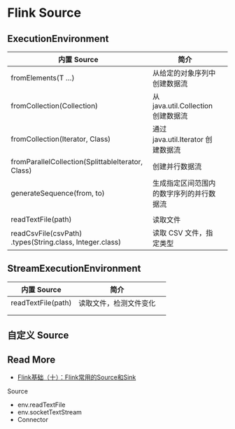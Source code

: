 # Flink Source





## ExecutionEnvironment

| 内置 Source                                              | 简介                                     |      |
| -------------------------------------------------------- | ---------------------------------------- | ---- |
| fromElements(T …)                                        | 从给定的对象序列中创建数据流             |      |
| fromCollection(Collection)                               | 从 java.util.Collection 创建数据流       |      |
| fromCollection(Iterator, Class)                          | 通过 java.util.Iterator 创建数据流       |      |
| fromParallelCollection(SplittableIterator, Class)        | 创建并行数据流                           |      |
| generateSequence(from, to)                               | 生成指定区间范围内的数字序列的并行数据流 |      |
|                                                          |                                          |      |
| readTextFile(path)                                       | 读取文件                                 |      |
| readCsvFile(csvPath) .types(String.class, Integer.class) | 读取 CSV 文件，指定类型                  |      |





## StreamExecutionEnvironment

| 内置 Source        | 简介                   |      |
| ------------------ | ---------------------- | ---- |
| readTextFile(path) | 读取文件，检测文件变化 |      |
|                    |                        |      |
|                    |                        |      |







## 自定义 Source

















## Read More

- [Flink基础（十）：Flink常用的Source和Sink](https://blog.csdn.net/weixin_42155491/article/details/105280877)



Source

- env.readTextFile
- env.socketTextStream
- Connector